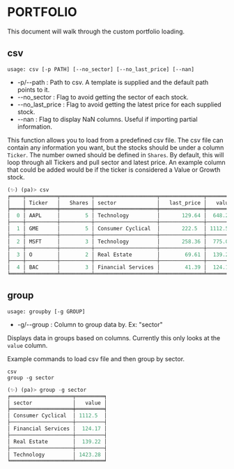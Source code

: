 # PORTFOLIO

This document will walk through the custom portfolio loading.

## csv
```
usage: csv [-p PATH] [--no_sector] [--no_last_price] [--nan]
```
* -p/--path : Path to csv.  A template is supplied and the default path points to it.
* --no_sector : Flag to avoid getting the sector of each stock.
* --no_last_price : Flag to avoid getting the latest price for each supplied stock.
* --nan : Flag to display NaN columns.  Useful if importing partial information.

This function allows you to load from a predefined csv file.  The csv file can contain any information you want, but the stocks
should be under a column `Ticker`.  The number owned should be defined in `Shares`.  By default, this will loop through
all Tickers and pull sector and latest price.  An example column that could be added would be if the ticker is considered
a Value or Growth stock.

```python
(✨) (pa)> csv
╒════╤══════════╤══════════╤════════════════════╤══════════════╤═════════╕
│    │ Ticker   │   Shares │ sector             │   last_price │   value │
╞════╪══════════╪══════════╪════════════════════╪══════════════╪═════════╡
│  0 │ AAPL     │        5 │ Technology         │       129.64 │  648.2  │
├────┼──────────┼──────────┼────────────────────┼──────────────┼─────────┤
│  1 │ GME      │        5 │ Consumer Cyclical  │       222.5  │ 1112.5  │
├────┼──────────┼──────────┼────────────────────┼──────────────┼─────────┤
│  2 │ MSFT     │        3 │ Technology         │       258.36 │  775.08 │
├────┼──────────┼──────────┼────────────────────┼──────────────┼─────────┤
│  3 │ O        │        2 │ Real Estate        │        69.61 │  139.22 │
├────┼──────────┼──────────┼────────────────────┼──────────────┼─────────┤
│  4 │ BAC      │        3 │ Financial Services │        41.39 │  124.17 │
╘════╧══════════╧══════════╧════════════════════╧══════════════╧═════════╛
```
## group
```
usage: groupby [-g GROUP]
```
* -g/--group : Column to group data by.  Ex: "sector"

Displays data in groups based on columns.  Currently this only looks at the `value` column.

Example commands to load csv file and then group by sector.
```
csv
group -g sector
```
```python
(✨) (pa)> group -g sector
╒════════════════════╤═════════╕
│ sector             │   value │
╞════════════════════╪═════════╡
│ Consumer Cyclical  │ 1112.5  │
├────────────────────┼─────────┤
│ Financial Services │  124.17 │
├────────────────────┼─────────┤
│ Real Estate        │  139.22 │
├────────────────────┼─────────┤
│ Technology         │ 1423.28 │
╘════════════════════╧═════════╛
